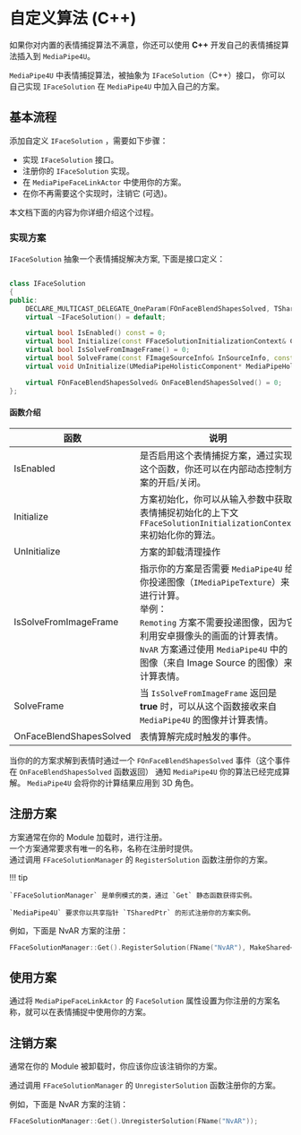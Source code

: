 # 自定义算法 (C++)

如果你对内置的表情捕捉算法不满意，你还可以使用 **C++** 开发自己的表情捕捉算法插入到 `MediaPipe4U`。

`MediaPipe4U` 中表情捕捉算法，被抽象为 `IFaceSolution`（C++）接口， 你可以自己实现 `IFaceSolution` 在 `MediaPipe4U` 中加入自己的方案。


## 基本流程

添加自定义 `IFaceSolution` ，需要如下步骤：

- 实现 `IFaceSolution` 接口。
- 注册你的 `IFaceSolution` 实现。
- 在 `MediaPipeFaceLinkActor` 中使用你的方案。
- 在你不再需要这个实现时，注销它 (可选)。

本文档下面的内容为你详细介绍这个过程。

### 实现方案 

`IFaceSolution` 抽象一个表情捕捉解决方案, 下面是接口定义：

```cpp

class IFaceSolution
{
public:
	DECLARE_MULTICAST_DELEGATE_OneParam(FOnFaceBlendShapesSolved, TSharedPtr<FARBlendShapeMap> SolvedBlendShapes)
	virtual ~IFaceSolution() = default;

	virtual bool IsEnabled() const = 0;
	virtual bool Initialize(const FFaceSolutionInitializationContext& Context) = 0;
	virtual bool IsSolveFromImageFrame() = 0;
	virtual bool SolveFrame(const FImageSourceInfo& InSourceInfo, const TSharedPtr<IMediaPipeTexture>& Texture) = 0;
	virtual void UnInitialize(UMediaPipeHolisticComponent* MediaPipeHolisticComponent) = 0;

	virtual FOnFaceBlendShapesSolved& OnFaceBlendShapesSolved() = 0;
};

```

#### 函数介绍
|函数| 说明  |
|-----|---------|
|IsEnabled| 是否启用这个表情捕捉方案，通过实现这个函数，你还可以在内部动态控制方案的开启/关闭。 |
|Initialize| 方案初始化，你可以从输入参数中获取表情捕捉初始化的上下文 `FFaceSolutionInitializationContext` 来初始化你的算法。 |
|UnInitialize| 方案的卸载清理操作 |
|IsSolveFromImageFrame| 指示你的方案是否需要 `MediaPipe4U` 给你投递图像（`IMediaPipeTexture`）来进行计算。<br/> 举例：<br> `Remoting` 方案不需要投递图像，因为它利用安卓摄像头的画面的计算表情。<br/> `NvAR` 方案通过使用 `MediaPipe4U` 中的图像（来自 Image Source 的图像）来计算表情。   |
|SolveFrame | 当 `IsSolveFromImageFrame` 返回是 **true** 时，可以从这个函数接收来自 `MediaPipe4U` 的图像并计算表情。 |
| OnFaceBlendShapesSolved | 表情算解完成时触发的事件。 |

当你的的方案求解到表情时通过一个 `FOnFaceBlendShapesSolved` 事件（这个事件在 `OnFaceBlendShapesSolved` 函数返回） 通知  `MediaPipe4U` 你的算法已经完成算解。
`MediaPipe4U` 会将你的计算结果应用到 3D 角色。


## 注册方案

方案通常在你的 Module 加载时，进行注册。   
一个方案通常要求有唯一的名称，名称在注册时提供。   
通过调用 `FFaceSolutionManager` 的 `RegisterSolution` 函数注册你的方案。   


!!! tip

    `FFaceSolutionManager` 是单例模式的类，通过 `Get` 静态函数获得实例。   

    `MediaPipe4U` 要求你以共享指针 `TSharedPtr` 的形式注册你的方案实例。

例如，下面是 NvAR 方案的注册：

```cpp
FFaceSolutionManager::Get().RegisterSolution(FName("NvAR"), MakeShared<FNvARFaceSolution>());
```

## 使用方案

通过将 `MediaPipeFaceLinkActor` 的 `FaceSolution` 属性设置为你注册的方案名称，就可以在表情捕捉中使用你的方案。

## 注销方案

通常在你的 Module 被卸载时，你应该你应该注销你的方案。

通过调用 `FFaceSolutionManager` 的 `UnregisterSolution` 函数注册你的方案。   

例如，下面是 NvAR 方案的注销：

```cpp
FFaceSolutionManager::Get().UnregisterSolution(FName("NvAR"));
```


